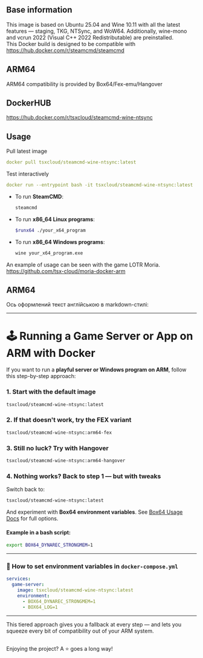 ## Base information
This image is based on Ubuntu 25.04 and Wine 10.11 with all the latest features — staging, TKG, NTSync, and WoW64. Additionally, wine-mono and vcrun 2022 (Visual C++ 2022 Redistributable) are preinstalled.  
This Docker build is designed to be compatible with https://hub.docker.com/r/steamcmd/steamcmd

## ARM64
ARM64 compatibility is provided by Box64/Fex-emu/Hangover

## DockerHUB
https://hub.docker.com/r/tsxcloud/steamcmd-wine-ntsync

## Usage
Pull latest image
```yaml
docker pull tsxcloud/steamcmd-wine-ntsync:latest
```
Test interactively
```yaml
docker run --entrypoint bash -it tsxcloud/steamcmd-wine-ntsync:latest
```
* To run **SteamCMD**:

  ```bash
  steamcmd
  ```

* To run **x86\_64 Linux programs**:

  ```bash
  $runx64 ./your_x64_program
  ```

* To run **x86\_64 Windows programs**:

  ```bash
  wine your_x64_program.exe
  ```

An example of usage can be seen with the game LOTR Moria. https://github.com/tsx-cloud/moria-docker-arm

## ARM64
Ось оформлений текст англійською в markdown-стилі:

---

# 🕹️ Running a Game Server or App on ARM with Docker

If you want to run a **playful server or Windows program on ARM**, follow this step-by-step approach:

### 1. Start with the default image

```bash
tsxcloud/steamcmd-wine-ntsync:latest
```

### 2. If that doesn't work, try the FEX variant

```bash
tsxcloud/steamcmd-wine-ntsync:arm64-fex
```

### 3. Still no luck? Try with Hangover

```bash
tsxcloud/steamcmd-wine-ntsync:arm64-hangover
```

### 4. Nothing works? Back to step 1 — but with tweaks

Switch back to:

```bash
tsxcloud/steamcmd-wine-ntsync:latest
```

And experiment with **Box64 environment variables**. See [Box64 Usage Docs](https://github.com/ptitSeb/box64/blob/main/docs/USAGE.md) for full options.

#### Example in a bash script:

```bash
export BOX64_DYNAREC_STRONGMEM=1
```

---

### 🔧 How to set environment variables in `docker-compose.yml`

```yaml
services:
  game-server:
    image: tsxcloud/steamcmd-wine-ntsync:latest
    environment:
      - BOX64_DYNAREC_STRONGMEM=1
      - BOX64_LOG=1
```

---

This tiered approach gives you a fallback at every step — and lets you squeeze every bit of compatibility out of your ARM system.

##
Enjoying the project? A ⭐ goes a long way!
